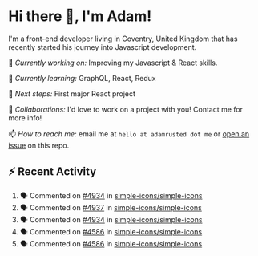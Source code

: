 # Hi there 👋, I'm Adam!

I'm a front-end developer living in Coventry, United Kingdom that has recently started his journey into Javascript development.

🔨 *Currently working on:* Improving my Javascript & React skills.

🌱 *Currently learning:* GraphQL, React, Redux

🎯 *Next steps:* First major React project

🤝 *Collaborations:* I'd love to work on a project with you! Contact me for more info!

📫 *How to reach me:* email me at `hello at adamrusted dot me` or [open an issue](https://github.com/adamrusted/adamrusted/issues/new) on this repo.

## :zap: Recent Activity
<!--START_SECTION:activity-->
1. 🗣 Commented on [#4934](https://github.com/simple-icons/simple-icons/issues/4934) in [simple-icons/simple-icons](https://github.com/simple-icons/simple-icons)
2. 🗣 Commented on [#4937](https://github.com/simple-icons/simple-icons/issues/4937) in [simple-icons/simple-icons](https://github.com/simple-icons/simple-icons)
3. 🗣 Commented on [#4934](https://github.com/simple-icons/simple-icons/issues/4934) in [simple-icons/simple-icons](https://github.com/simple-icons/simple-icons)
4. 🗣 Commented on [#4586](https://github.com/simple-icons/simple-icons/issues/4586) in [simple-icons/simple-icons](https://github.com/simple-icons/simple-icons)
5. 🗣 Commented on [#4586](https://github.com/simple-icons/simple-icons/issues/4586) in [simple-icons/simple-icons](https://github.com/simple-icons/simple-icons)
<!--END_SECTION:activity-->
